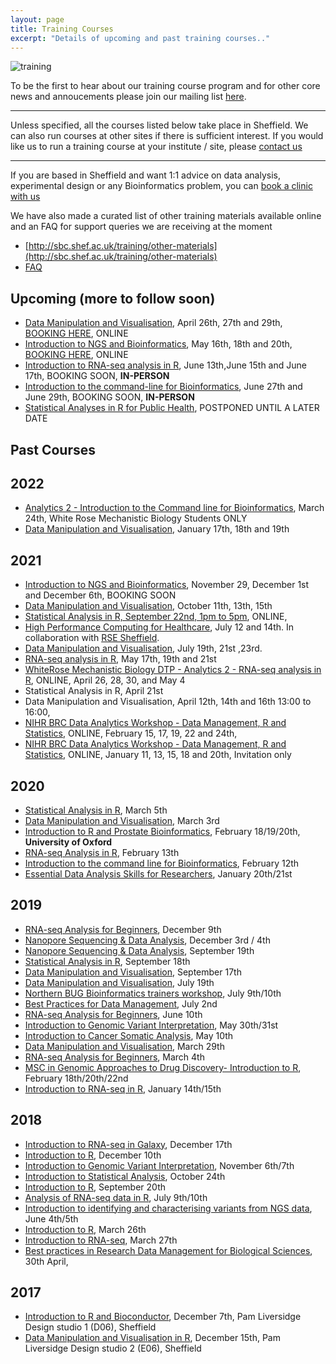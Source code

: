 ```yaml
---
layout: page
title: Training Courses
excerpt: "Details of upcoming and past training courses.."
---
```


![training](../images/RNA-seq-course.jpg)

To be the first to hear about our training course program and for other core news and annoucements please join our mailing list [here](https://groups.google.com/a/sheffield.ac.uk/forum/#!forum/bioinformatics-core-news/join). 

---
<!--You can also tell us about what courses you would like to attend in the future by [filling in this form](http://goo.gl/97fZGt)-->

Unless specified, all the courses listed below take place in Sheffield. We can also run courses at other sites if there is sufficient interest. If you would like us to run a training course at your institute / site, please [contact us](mailto:bioinformatics-core@sheffield.ac.uk)

---

If you are based in Sheffield and want 1:1 advice on data analysis, experimental design or any Bioinformatics problem, you can [book a clinic with us](https://sbc.shef.ac.uk/blog/clinics/)

We have also made a curated list of other training materials available online and an FAQ for support queries we are receiving at the moment

- [http://sbc.shef.ac.uk/training/other-materials](http://sbc.shef.ac.uk/training/other-materials)
- [FAQ](http://sbc.shef.ac.uk/training/faq)


## Upcoming (more to follow soon)

- [Data Manipulation and Visualisation](http://sbc.shef.ac.uk/training/r-introduction-online-2022-04-26), April 26th, 27th and 29th, [BOOKING HERE](https://onlineshop.shef.ac.uk/conferences-and-events/faculty-of-medicine-dentistry-and-health/neuroscience/data-manipulation-and-visualisation-in-r-online), ONLINE
- [Introduction to NGS and Bioinformatics](http://sbc.shef.ac.uk/training/ngs-introduction-2022-05), May 16th, 18th and 20th, [BOOKING HERE](https://onlineshop.shef.ac.uk/conferences-and-events/faculty-of-medicine-dentistry-and-health/neuroscience/introduction-to-next-generation-sequencing-and-bioinformatics), ONLINE
- [Introduction to RNA-seq analysis in R](http://sbc.shef.ac.uk/training/rna-seq-in-r-2022-06-13), June 13th,June 15th and June 17th, BOOKING SOON, **IN-PERSON**
- [Introduction to the command-line for Bioinformatics](), June 27th and June 29th, BOOKING SOON, **IN-PERSON**
- [Statistical Analyses in R for Public Health](http://sbc.shef.ac.uk/training/stats-health-2022-01-25), POSTPONED UNTIL A LATER DATE

## Past Courses

## 2022

- [Analytics 2 - Introduction to the Command line for Bioinformatics](https://www.whiterose-mechanisticbiology-dtp.ac.uk/training-and-events/upcoming/analytics-2-introduction-to-the-command-line-for-bioinformatics-2022/), March 24th, White Rose Mechanistic Biology Students ONLY
- [Data Manipulation and Visualisation](http://sbc.shef.ac.uk/training/r-introduction-online-2022-01-11), January 17th, 18th and 19th

## 2021
- [Introduction to NGS and Bioinformatics](http://sbc.shef.ac.uk/training/ngs-introduction-2021-11), November 29, December 1st and December 6th, BOOKING SOON
- [Data Manipulation and Visualisation](http://sbc.shef.ac.uk/training/r-introduction-online-2021-10-11/), October 11th, 13th, 15th
- [Statistical Analysis in R, September 22nd, 1pm to 5pm](https://sbc.shef.ac.uk/training/stats-introduction-2021-09-22/), ONLINE, 
- [High Performance Computing for Healthcare](https://n8cir.org.uk/events/hpc-healthcare/), July 12 and 14th. In collaboration with [RSE Sheffield](https://rse.shef.ac.uk/).
- [Data Manipulation and Visualisation](http://sbc.shef.ac.uk/training/r-introduction-online-2021-07-19/), July 19th, 21st ,23rd.
- [RNA-seq analysis in R](https://sbc.shef.ac.uk/workshops/rnaseq-r-online_v1), May 17th, 19th and 21st
- [WhiteRose Mechanistic Biology DTP - Analytics 2 - RNA-seq analysis in R](https://sbc.shef.ac.uk/workshops/whiterose_analytics2_v1/), ONLINE, April 26, 28, 30, and May 4
-  Statistical Analysis in R, April 21st
-  Data Manipulation and Visualisation, April 12th, 14th and 16th 13:00 to 16:00,
- [NIHR BRC Data Analytics Workshop - Data Management, R and Statistics](https://sbc.shef.ac.uk/brc_training_feb21/), ONLINE, February 15, 17, 19, 22 and 24th, 
- [NIHR BRC Data Analytics Workshop  - Data Management, R and Statistics](https://sbc.shef.ac.uk/brc_training_jan21/), ONLINE,  January 11, 13, 15, 18 and 20th, Invitation only

## 2020

- [Statistical Analysis in R](http://sbc.shef.ac.uk/training/stats-introduction-2020-03-05/), March 5th
- [Data Manipulation and Visualisation](http://sbc.shef.ac.uk/training/r-introduction-2020-03-03/), March 3rd
- [Introduction to R and Prostate Bioinformatics](https://sbc.shef.ac.uk/training/prostate-bioinformatics-2020-02-18), February 18/19/20th, **University of Oxford**
- [RNA-seq Analysis in R](http://sbc.shef.ac.uk/training/rna-seq-in-r-2020-02-13), February 13th
- [Introduction to the command line for Bioinformatics](http://sbc.shef.ac.uk/training/command-line-2020-02-12), February 12th
- [Essential Data Analysis Skills for Researchers](http://sbc.shef.ac.uk/training/data-essentials-2020-01-20), January 20th/21st

## 2019

- [RNA-seq Analysis for Beginners](http://sbc.shef.ac.uk/training/rna-seq-introduction-2019-12-09/), December 9th
- [Nanopore Sequencing & Data Analysis](http://sbc.shef.ac.uk/training/nanopore-sequencing-2019-12-03/), December 3rd / 4th
- [Nanopore Sequencing & Data Analysis](http://sbc.shef.ac.uk/training/nanopore-sequencing-2019-09-19/), September 19th
- [Statistical Analysis in R](http://sbc.shef.ac.uk/training/stats-introduction-2019-09-18/), September 18th
- [Data Manipulation and Visualisation](http://sbc.shef.ac.uk/training/r-introduction-2019-09-17/), September 17th
- [Data Manipulation and Visualisation](http://sbc.shef.ac.uk/training/r-introduction-2019-07-19/), July 19th
- [Northern BUG Bioinformatics trainers workshop](http://sbc.shef.ac.uk/training/training-network-2019-07-09), July 9th/10th
- [Best Practices for Data Management](http://sbc.shef.ac.uk/training/data-management-2019-07-02/), July 2nd
- [RNA-seq Analysis for Beginners](http://sbc.shef.ac.uk/training/rna-seq-introduction-2019-06-10/), June 10th
- [Introduction to Genomic Variant Interpretation](http://sbc.shef.ac.uk/training/variants-introduction-2019-05-30), May 30th/31st
- [Introduction to Cancer Somatic Analysis](http://sbc.shef.ac.uk/training/somatic-variants-introduction-2019-05-10), May 10th
- [Data Manipulation and Visualisation](http://sbc.shef.ac.uk/training/r-introduction-2019-03-29/), March 29th
- [RNA-seq Analysis for Beginners](http://sbc.shef.ac.uk/training/rna-seq-introduction-2019-03-04/), March 4th
- [MSC in Genomic Approaches to Drug Discovery- Introduction to R](http://sbc.shef.ac.uk/gadd-bioinformatics), February 18th/20th/22nd
- [Introduction to RNA-seq in R](http://sbc.shef.ac.uk/training/rna-seq-in-r-2019-01-14), January 14th/15th

## 2018

- [Introduction to RNA-seq in Galaxy](http://sbc.shef.ac.uk/training/rna-seq-introduction-2018-12-17), December 17th
- [Introduction to R](http://sbc.shef.ac.uk/training/r-introduction-2018-12-10), December 10th
- [Introduction to Genomic Variant Interpretation](http://sbc.shef.ac.uk/training/variants-introduction-2018-11-06), November 6th/7th
- [Introduction to Statistical Analysis](http://sbc.shef.ac.uk/training/stats-introduction-2018-10-24), October 24th
- [Introduction to R](http://sbc.shef.ac.uk/training/r-introduction-2018-09-20), September 20th
- [Analysis of RNA-seq data in R](http://sbc.shef.ac.uk/training/rna-seq-in-r-2018-07-09/), July 9th/10th
- [Introduction to identifying and characterising variants from NGS data](http://sbc.shef.ac.uk/training/variants-introduction-2018-06-04/), June 4th/5th
- [Introduction to R](http://sbc.shef.ac.uk/training/r-introduction-2018-03-26/), March 26th
- [Introduction to RNA-seq](http://sbc.shef.ac.uk/training/rna-seq-introduction-2018-03-27/), March 27th
- [Best practices in Research Data Management for Biological Sciences](http://sbc.shef.ac.uk/training/data-management-2018-04-30/), 30th April, 

## 2017

- [Introduction to R and Bioconductor](r-introduction-2017-12-07), December 7th, Pam Liversidge Design studio 1 (D06), Sheffield
- [Data Manipulation and Visualisation in R](r-tidyverse-2017-12-15), December 15th, Pam Liversidge Design studio 2 (E06), Sheffield


